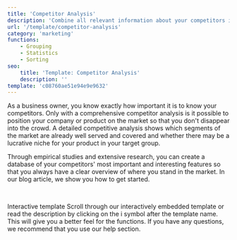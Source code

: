 ```yaml
---
title: 'Competitor Analysis'
description: 'Combine all relevant information about your competitors in one place.'
url: '/template/competitor-analysis'
category: 'marketing'
functions:
    - Grouping
    - Statistics
    - Sorting
seo:
    title: 'Template: Competitor Analysis'
    description: ''
template: 'c08760ae51e94e9e9632'
---
```


As a business owner, you know exactly how important it is to know your competitors. Only with a comprehensive competitor analysis is it possible to position your company or product on the market so that you don't disappear into the crowd. A detailed competitive analysis shows which segments of the market are already well served and covered and whether there may be a lucrative niche for your product in your target group.

Through empirical studies and extensive research, you can create a database of your competitors' most important and interesting features so that you always have a clear overview of where you stand in the market. In our blog article, we show you how to get started.

​

Interactive template
Scroll through our interactively embedded template or read the description by clicking on the i symbol after the template name. This will give you a better feel for the functions. If you have any questions, we recommend that you use our help section.
